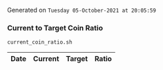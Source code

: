 Generated on `Tuesday 05-October-2021 at 20:05:59`

### Current to Target Coin Ratio
`current_coin_ratio.sh`

Date|Current|Target|Ratio
---|---|---|---
